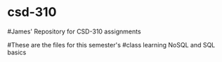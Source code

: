 # csd-310
#James' Repository for CSD-310 assignments

#These are the files for this semester's
#class learning NoSQL and SQL basics
